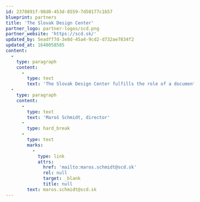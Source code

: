 ```yaml
---
id: 2378891f-98d0-453d-8559-7d50177c1b57
blueprint: partners
title: 'The Slovak Design Center'
partner_logo: partner-logos/scd.png
partner_website: 'https://scd.sk/'
updated_by: 5eadff7d-3e8d-45a4-9cd2-d732ae7834f2
updated_at: 1648058585
content:
  -
    type: paragraph
    content:
      -
        type: text
        text: 'The Slovak Design Center fulfills the role of a documentary, information, collection-making, promotional, consulting, research, publishing and study workplace with a nationwide scope. It is a contributory organization operating in the Ministry of Culture of the Slovak Republic since 1991. Currently, it is managed by Maroš Schmidt. The subject of the centre''s activities is to examine, evaluate and clarify the impact of design in society and, on the basis of scientific research, systematically collect, protect, professionally process and make accessible objects of cultural value in design, applied arts and architecture and related disciplines through the Slovak Design Museum.'
  -
    type: paragraph
    content:
      -
        type: text
        text: 'Maroš Schmidt, director'
      -
        type: hard_break
      -
        type: text
        marks:
          -
            type: link
            attrs:
              href: 'mailto:maros.schmidt@scd.sk'
              rel: null
              target: _blank
              title: null
        text: maros.schmidt@scd.sk
---
```

